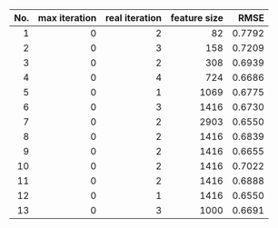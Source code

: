 |No.|max iteration|real iteration|feature size|RMSE|
|-:|-:|-:|-:|-:|
|1|0|2|82|0.7792|
|2|0|3|158|0.7209|
|3|0|2|308|0.6939|
|4|0|4|724|0.6686|
|5|0|1|1069|0.6775|
|6|0|3|1416|0.6730|
|7|0|2|2903|0.6550|
|8|0|2|1416|0.6839|
|9|0|2|1416|0.6655|
|10|0|2|1416|0.7022|
|11|0|2|1416|0.6888|
|12|0|1|1416|0.6550|
|13|0|3|1000|0.6691|
